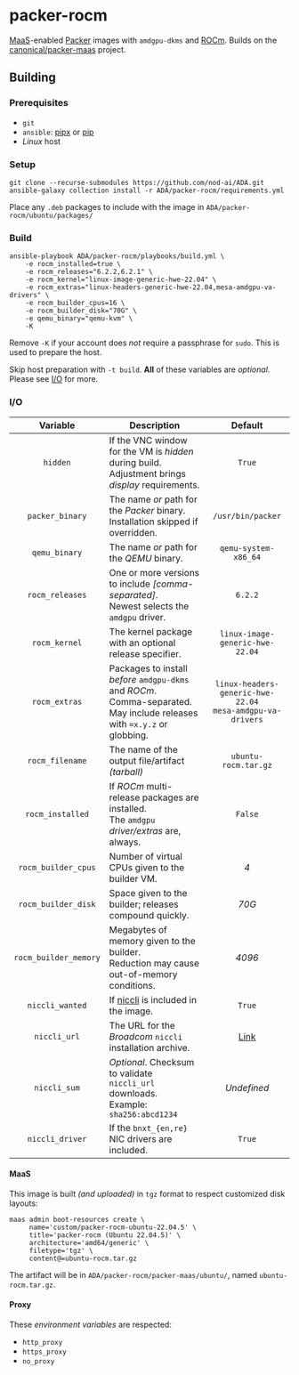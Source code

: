 # packer-rocm

[MaaS](https://maas.io/)-enabled [Packer](https://www.packer.io/) images
with `amdgpu-dkms` and [ROCm](https://www.amd.com/en/products/software/rocm.html). Builds on the [canonical/packer-maas](https://github.com/canonical/packer-maas/)
project.


## Building

### Prerequisites

* `git`
* `ansible`: [pipx](https://docs.ansible.com/ansible/latest/installation_guide/intro_installation.html#installing-and-upgrading-ansible-with-pipx) or [pip](https://docs.ansible.com/ansible/latest/installation_guide/intro_installation.html#installing-and-upgrading-ansible-with-pip)
* _Linux_ host

### Setup

```shell
git clone --recurse-submodules https://github.com/nod-ai/ADA.git
ansible-galaxy collection install -r ADA/packer-rocm/requirements.yml
```

Place any `.deb` packages to include with the image in `ADA/packer-rocm/ubuntu/packages/`

### Build

```shell
ansible-playbook ADA/packer-rocm/playbooks/build.yml \
    -e rocm_installed=true \
    -e rocm_releases="6.2.2,6.2.1" \
    -e rocm_kernel="linux-image-generic-hwe-22.04" \
    -e rocm_extras="linux-headers-generic-hwe-22.04,mesa-amdgpu-va-drivers" \
    -e rocm_builder_cpus=16 \
    -e rocm_builder_disk="70G" \
    -e qemu_binary="qemu-kvm" \
    -K
```

Remove `-K` if your account does _not_ require a passphrase for `sudo`. This is used to prepare the host.

Skip host preparation with `-t build`. **All** of these variables are _optional_.
Please see [I/O](#io) for more.

### I/O

| Variable | Description | Default |
|:----------:|-------------|:---------:|
| `hidden` | If the VNC window for the VM is _hidden_ during build.<br/>Adjustment brings _display_ requirements. | `True` |
| `packer_binary` | The name _or_ path for the _Packer_ binary.<br/>Installation skipped if overridden. | `/usr/bin/packer` |
| `qemu_binary` | The name _or_ path for the _QEMU_ binary. | `qemu-system-x86_64` |
| `rocm_releases` | One or more versions to include _[comma-separated]_.<br/>Newest selects the `amdgpu` driver. | `6.2.2` |
| `rocm_kernel` | The kernel package with an optional release specifier. | `linux-image-generic-hwe-22.04` |
| `rocm_extras` | Packages to install _before_ `amdgpu-dkms` and _ROCm_.<br/>Comma-separated. May include releases with `=x.y.z` or globbing. | `linux-headers-generic-hwe-22.04`<br/>`mesa-amdgpu-va-drivers` |
| `rocm_filename` | The name of the output file/artifact _(tarball)_ | `ubuntu-rocm.tar.gz` |
| `rocm_installed` | If _ROCm_ multi-release packages are installed.<br/>The `amdgpu` _driver/extras_ are, always. | `False` |
| `rocm_builder_cpus` | Number of virtual CPUs given to the builder VM. | _4_ |
| `rocm_builder_disk` | Space given to the builder; releases compound quickly. | _70G_ |
| `rocm_builder_memory` | Megabytes of memory given to the builder.<br/>Reduction may cause out-of-memory conditions. | _4096_ |
| `niccli_wanted` | If [niccli](https://techdocs.broadcom.com/us/en/storage-and-ethernet-connectivity/ethernet-nic-controllers/bcm957xxx/adapters/Configuration-adapter/nic-cli-configuration-utility.html) is included in the image. | `True` |
| `niccli_url` | The URL for the _Broadcom_ `niccli` installation archive. | [Link](https://docs.broadcom.com/docs-and-downloads/ethernet-network-adapters/NXE/Thor2/GCA1/bcm5760x_230.2.52.0a.zip) |
| `niccli_sum` | _Optional_. Checksum to validate `niccli_url` downloads.<br/>Example: `sha256:abcd1234` | _Undefined_ |
| `niccli_driver` | If the `bnxt_{en,re}` NIC drivers are included. | `True` |

#### MaaS

This image is built _(and uploaded)_ in `tgz` format to respect customized disk layouts:

```shell
maas admin boot-resources create \
     name='custom/packer-rocm-ubuntu-22.04.5' \
     title='packer-rocm (Ubuntu 22.04.5)' \
     architecture='amd64/generic' \
     filetype='tgz' \
     content@=ubuntu-rocm.tar.gz
```

The artifact will be in `ADA/packer-rocm/packer-maas/ubuntu/`, named `ubuntu-rocm.tar.gz`.

#### Proxy

These _environment variables_ are respected:

* `http_proxy`
* `https_proxy`
* `no_proxy`
